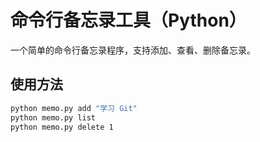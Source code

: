# 命令行备忘录工具（Python）

一个简单的命令行备忘录程序，支持添加、查看、删除备忘录。

## 使用方法

```bash
python memo.py add "学习 Git"
python memo.py list
python memo.py delete 1
```
